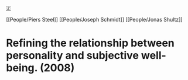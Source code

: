 [🇿](zotero://select/library/items/YAR98KMN)

[[People/Piers Steel]] [[People/Joseph Schmidt]] [[People/Jonas Shultz]] 
# Refining the relationship between personality and subjective well-being. (2008)

